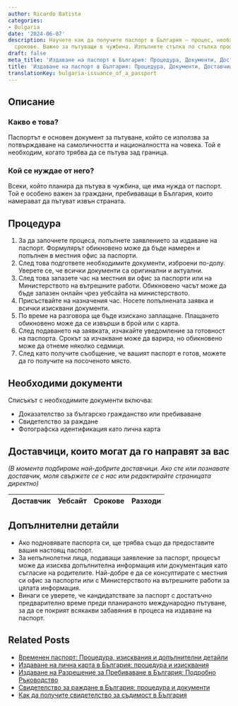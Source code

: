 ```yaml
---
author: Ricardo Batista
categories:
- Bulgaria
date: '2024-06-07'
description: Научете как да получите паспорт в България – процес, необходими документи,
  срокове. Важно за пътуващи в чужбина. Изпълнете стъпка по стъпка процедурата.
draft: false
meta_title: 'Издаване на паспорт в България: Процедура, Документи, Доставчици'
title: 'Издаване на паспорт в България: Процедура, Документи, Доставчици'
translationKey: bulgaria-issuance_of_a_passport
---
```



## Описание
### Какво е това?
Паспортът е основен документ за пътуване, който се използва за потвърждаване на самоличността и националността на човека. Той е необходим, когато трябва да се пътува зад граница.

### Кой се нуждае от него?
Всеки, който планира да пътува в чужбина, ще има нужда от паспорт. Той е особено важен за граждани, пребиваващи в България, които намерават да пътуват извън страната.

## Процедура
1. За да започнете процеса, попълнете заявлението за издаване на паспорт. Формулярът обикновено може да бъде намерен и попълнен в местния офис за паспорти.
2. След това подгответе необходимите документи, изброени по-долу. Уверете се, че всички документи са оригинални и актуални.
3. След това запазете час на местния ви офис за паспорти или на Министерството на вътрешните работи. Обикновено часът може да бъде запазен онлайн чрез уебсайта на министерството.
4. Присъствайте на назначения час. Носете попълнената заявка и всички изисквани документи.
5. По време на разговора ще бъде изискано заплащане. Плащането обикновено може да се извърши в брой или с карта.
6. След подаването на заявката, изчакайте уведомление за готовност на паспорта. Срокът за изчакване може да варира, но обикновено може да отнеме няколко седмици.
7. След като получите съобщение, че вашият паспорт е готов, можете да го получите на посоченото място.

## Необходими документи
Списъкът с необходимите документи включва:
- Доказателство за българско гражданство или пребиваване
- Свидетелство за раждане
- Фотографска идентификация като лична карта

## Доставчици, които могат да го направят за вас

_(В момента подбираме най-добрите доставчици. Ако сте или познавате доставчик, моля свържете се с нас или редактирайте страницата директно)_

| Доставчик       |     Уебсайт     |     Срокове       |       Разходи    |
| :-------------: | :-------------: |  :-------------: | :-------------: |


## Допълнителни детайли
- Ако подновявате паспорта си, ще трябва също да предоставите вашия настоящ паспорт.
- За непълнолетни лица, подаващи заявление за паспорт, процесът може да изисква допълнителна информация или документация като съгласие на родителите. Най-добре е да се консултирате с местния си офис за паспорти или с Министерството на вътрешните работи за цялата информация.
- Винаги се уверете, че кандидатствате за паспорт с достатъчно предварително време преди планираното международно пътуване, за да се покрият всякакви забавяния в процеса на издаване на паспорт.
## Related Posts

- [Временен паспорт: Процедура, изисквания и допълнителни детайли](https://tramitit.com/bg/guides/bulgaria/izdavane_na_vremenen_pasport/)
- [Издаване на лична карта в България: процедура и изисквания](https://tramitit.com/bg/guides/bulgaria/izdavane_na_lichna_karta/)
- [Издаване на Разрешение за Пребиваване в България: Подробно Ръководство](https://tramitit.com/bg/guides/bulgaria/izdavane_na_razreshenie_za_prebivavane/)
- [Свидетелство за раждане в България: процедура и документи](https://tramitit.com/bg/guides/bulgaria/izdavane_na_udostoverenie_za_razhdane/)
- [Как да получите свидетелство за съдимост в България](https://tramitit.com/bg/guides/bulgaria/izdavane_na_svidetelstvo_za_sdimost/)